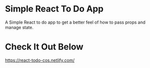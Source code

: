 # Simple React To Do App
A Simple React to do app to get a better feel of how to pass props and manage state.

# Check It Out Below
https://react-todo-cos.netlify.com/